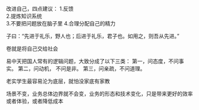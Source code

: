 改进自己，四点建议：
1.反馈   
2.提炼知识系统   
3.不要把问题放在脑子里 
4.合理分配自己的精力  

子曰：“先进于礼乐，野人也；后进于礼乐，君子也。如用之，则吾从先进。” 

卷就是将自己交给社会

易中天把国人常有的逻辑问题，大致分成了以下三类： 第一，问态度，不问事实。 第二，问动机， 不问是非。 第三，问亲疏，不问道理。

老实学生最容易沦为底层，就怕没家底有家教

场景不变，业务总体边界就不会变，业务的形态和技术变化，只是带来更好的效率或者体验，或者降低成本 